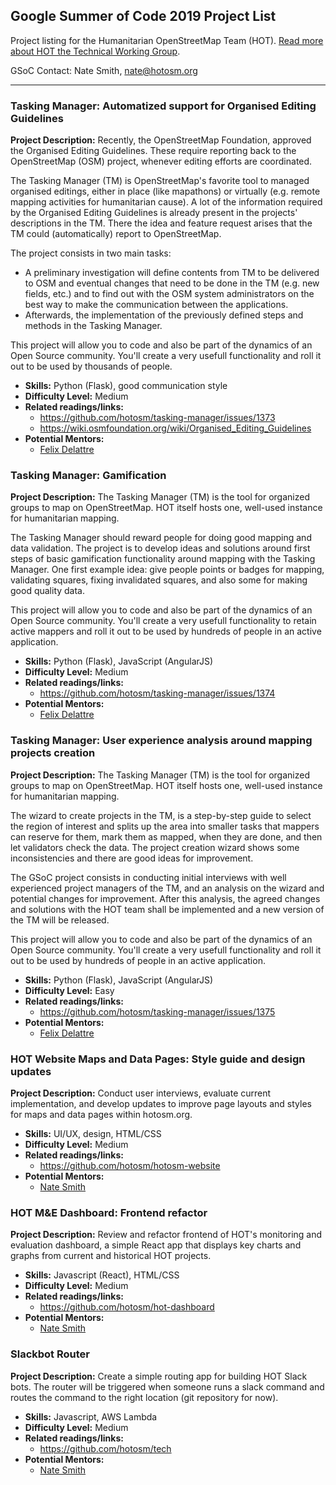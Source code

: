 ## Google Summer of Code 2019 Project List

Project listing for the Humanitarian OpenStreetMap Team (HOT). [Read more about HOT the Technical Working Group](project-ideas/google-soc/about.md). 

GSoC Contact: Nate Smith, nate@hotosm.org

****

### Tasking Manager: Automatized support for Organised Editing Guidelines

**Project Description:** Recently, the OpenStreetMap Foundation, approved the Organised Editing Guidelines. These require reporting back to the OpenStreetMap (OSM) project, whenever editing efforts are coordinated. 

The Tasking Manager (TM) is OpenStreetMap's favorite tool to managed organised editings, either in place (like mapathons) or virtually (e.g. remote mapping activities for humanitarian cause). A lot of the information required by the Organised Editing Guidelines is already present in the projects' descriptions in the TM. There the idea and feature request arises that the TM could (automatically) report to OpenStreetMap.

The project consists in two main tasks:
  - A preliminary investigation will define contents from TM to be delivered to OSM and eventual changes that need to be done in the TM (e.g. new fields, etc.) and to find out with the OSM system administrators on the best way to make the communication between the applications.
  - Afterwards, the implementation of the previously defined steps and methods in the Tasking Manager.

This project will allow you to code and also be part of the dynamics of an Open Source community. You'll create a very usefull functionality and roll it out to be used by thousands of people.

- **Skills:** Python (Flask), good communication style
- **Difficulty Level:** Medium
- **Related readings/links:** 
  - https://github.com/hotosm/tasking-manager/issues/1373
  - https://wiki.osmfoundation.org/wiki/Organised_Editing_Guidelines
- **Potential Mentors:** 
  - [Felix Delattre](https://github.com/xamanu)

### Tasking Manager: Gamification

**Project Description:** The Tasking Manager (TM) is the tool for organized groups to map on OpenStreetMap. HOT itself hosts one, well-used instance for humanitarian mapping.

The Tasking Manager should reward people for doing good mapping and data validation. The project is to develop ideas and solutions around first steps of basic gamification functionality around mapping with the Tasking Manager.
One first example idea: give people points or badges for mapping, validating squares, fixing invalidated squares, and also some for making good quality data.

This project will allow you to code and also be part of the dynamics of an Open Source community. You'll create a very usefull functionality to retain active mappers and roll it out to be used by hundreds of people in an active application.

- **Skills:** Python (Flask), JavaScript (AngularJS)
- **Difficulty Level:** Medium
- **Related readings/links:** 
  - https://github.com/hotosm/tasking-manager/issues/1374
- **Potential Mentors:** 
  - [Felix Delattre](https://github.com/xamanu)

### Tasking Manager: User experience analysis around mapping projects creation

**Project Description:** The Tasking Manager (TM) is the tool for organized groups to map on OpenStreetMap. HOT itself hosts one, well-used instance for humanitarian mapping.

The wizard to create projects in the TM, is a step-by-step guide to select the region of interest and splits up the area into smaller tasks that mappers can reserve for them, mark them as mapped, when they are done, and then let validators check the data. The project creation wizard shows some inconsistencies and there are good ideas for improvement.

The GSoC project consists in conducting initial interviews with well experienced project managers of the TM, and an analysis on the wizard and potential changes for improvement. After this analysis, the agreed changes and solutions with the HOT team shall be implemented and a new version of the TM will be released.

This project will allow you to code and also be part of the dynamics of an Open Source community. You'll create a very usefull functionality and roll it out to be used by hundreds of people in an active application.

- **Skills:** Python (Flask), JavaScript (AngularJS)
- **Difficulty Level:** Easy
- **Related readings/links:** 
  - https://github.com/hotosm/tasking-manager/issues/1375
- **Potential Mentors:** 
  - [Felix Delattre](https://github.com/xamanu)

### HOT Website Maps and Data Pages: Style guide and design updates

**Project Description:** Conduct user interviews, evaluate current implementation, and develop updates to improve page layouts and styles for maps and data pages within hotosm.org.

- **Skills:** UI/UX, design, HTML/CSS
- **Difficulty Level:** Medium
- **Related readings/links:** 
  - https://github.com/hotosm/hotosm-website
- **Potential Mentors:** 
  - [Nate Smith](https://github.com/smit1678)

### HOT M&E Dashboard: Frontend refactor 

**Project Description:** Review and refactor frontend of HOT's monitoring and evaluation dashboard, a simple React app that displays key charts and graphs from current and historical HOT projects. 

- **Skills:** Javascript (React), HTML/CSS
- **Difficulty Level:** Medium
- **Related readings/links:** 
  - https://github.com/hotosm/hot-dashboard
- **Potential Mentors:** 
  - [Nate Smith](https://github.com/smit1678)

### Slackbot Router 

**Project Description:** Create a simple routing app for building HOT Slack bots. The router will be triggered when someone runs a slack command and routes the command to the right location (git repository for now).

- **Skills:** Javascript, AWS Lambda
- **Difficulty Level:** Medium
- **Related readings/links:** 
  - https://github.com/hotosm/tech
- **Potential Mentors:** 
  - [Nate Smith](https://github.com/smit1678)
